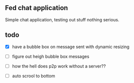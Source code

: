 ## Fed chat application

Simple chat application, testing out stuff nothing serious.


## todo
- [X] have a bubble box on message sent with dynamic resizing
- [ ] figure out heigh bubble box messages
- [ ] how the hell does p2p work without a server??
- [ ] auto scrool to bottom


